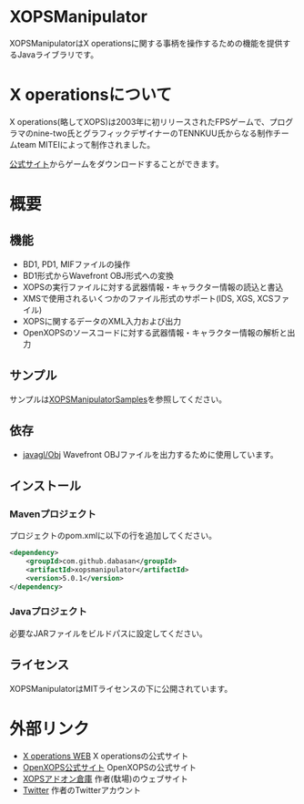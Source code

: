 # XOPSManipulator

XOPSManipulatorはX operationsに関する事柄を操作するための機能を提供するJavaライブラリです。

# X operationsについて

X operations(略してXOPS)は2003年に初リリースされたFPSゲームで、プログラマのnine-two氏とグラフィックデザイナーのTENNKUU氏からなる制作チームteam MITEIによって制作されました。

[公式サイト](https://hp.vector.co.jp/authors/VA022962/xops/)からゲームをダウンロードすることができます。

# 概要

## 機能

- BD1, PD1, MIFファイルの操作
- BD1形式からWavefront OBJ形式への変換
- XOPSの実行ファイルに対する武器情報・キャラクター情報の読込と書込
- XMSで使用されるいくつかのファイル形式のサポート(IDS, XGS, XCSファイル)
- XOPSに関するデータのXML入力および出力
- OpenXOPSのソースコードに対する武器情報・キャラクター情報の解析と出力

## サンプル

サンプルは[XOPSManipulatorSamples](https://github.com/Dabasan/XOPSManipulatorSamples)を参照してください。

## 依存

- [javagl/Obj](https://github.com/javagl/Obj)
  Wavefront OBJファイルを出力するために使用しています。

## インストール

### Mavenプロジェクト

プロジェクトのpom.xmlに以下の行を追加してください。

```xml
<dependency>
	<groupId>com.github.dabasan</groupId>
	<artifactId>xopsmanipulator</artifactId>
	<version>5.0.1</version>
</dependency>
```

### Javaプロジェクト

必要なJARファイルをビルドパスに設定してください。

## ライセンス

XOPSManipulatorはMITライセンスの下に公開されています。

# 外部リンク

- [X operations WEB](https://hp.vector.co.jp/authors/VA022962/xops/)
  X operationsの公式サイト
- [OpenXOPS公式サイト](http://openxops.net/)
  OpenXOPSの公式サイト
- [XOPSアドオン倉庫](https://sites.google.com/site/xopsaddonwarehouse/home)
  作者(駄場)のウェブサイト
- [Twitter](https://twitter.com/Daxie_tksm6)
  作者のTwitterアカウント

